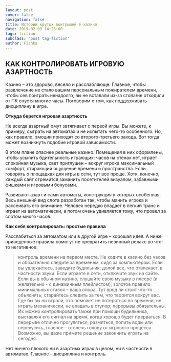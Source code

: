 ```yaml
---
layout: post
cover: false
navigation: false
title: Истории крутых выигрышей в казино
date: 2019-02-09 14:23:00
tags: fiction
subclass: 'post tag-fiction'
author: Fishka
---
```


## КАК КОНТРОЛИРОВАТЬ ИГРОВУЮ АЗАРТНОСТЬ

Казино – это здорово, весело и расслабляюще. Главное, чтобы развлечение не стало вашим персональным пожирателем времени, чтобы сев поиграть ненадолго, вы не вставали из-за стола/не отходили от ПК спустя многие часы. Поговорим о том, как поддерживать дисциплину в игре.

**Откуда берется игровая азартность**

Не всегда азартный омут затягивает с первой игры. Вы можете, к примеру, сыграть на автоматах и не испытать чего-то особенного. Но, как правило, эмоции приходят со второго-третьего захода. Вот тогда может возникнуть подобие игровой зависимости. 

В этом плане опаснее реальные казино. Помещения в них оформлены, чтобы усыпить бдительность играющих: часов на стенах нет, играет спокойная музыка, свет приглушен – вокруг игрока максимальный комфорт, стирающий ощущение времени и пространства. Если говорить о площадках для игры в сети, тут все проще. Хотя, конечно, каждый сайт стремится заманить посетителей визуалом, забавными фишками и игровыми бонусами. 

Развивают азарт и сами автоматы, конструкция у которых особенная. Весь внешний вид слота разработан так, чтобы манить игрока и рассеивать его внимание. Человек нередко впадает в легкий транс и играет на автоматически, а потом очень удивляется тому, что провел за слотом много часов.

**Как себя контролировать: простые правила**

Расслабиться за автоматом или в другой игре – хорошая идея. А ниже приведенные правила помогут не превратить невинный релакс во что-то негативное:

> контроль времени на первом месте. Не ходите в казино без часов и обязательно следите за временем, сидя за компьютером. Если вы увлекаетесь, заведите будильник;
> долой все, что отвлекает, в частности звуки. Если играете в сети, отключите звук на сайте. Если вы в обычном казино, слушайте свою музыку в плеере (и желательно - с динамичным плейлистом);
> золотое правило минимальных ставок – ваша опора. Тут вряд ли стоит что-то объяснять;
> старайтесь следить за тем, что творится вокруг вас. Где бы вы ни играли, это поможет не потеряться во времени, не играть механически, не впадать в ступор;
> перерывы обязательны. Их можно контролировать также при помощи будильника, выставляя его сигнал на время, когда хорошо будет прерваться. В перерыве отлично прогуляться, размяться, попить воды или перекусить, главное – отвлечь голову от игрового процесса. Возможно, вы даже примите решение закончить играть на сегодня. 

Нет ничего плохого ни в азартных играх в целом, ни в частности в автоматах. Главное – дисциплина и контроль. 